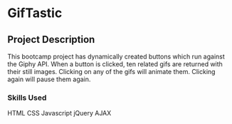# GifTastic

## Project Description
This bootcamp project has dynamically created buttons which run against the Giphy API. When a button is clicked, ten related gifs are returned with their still images. Clicking on any of the gifs will animate them. Clicking again will pause them again. 

### Skills Used
HTML
CSS
Javascript
jQuery
AJAX
